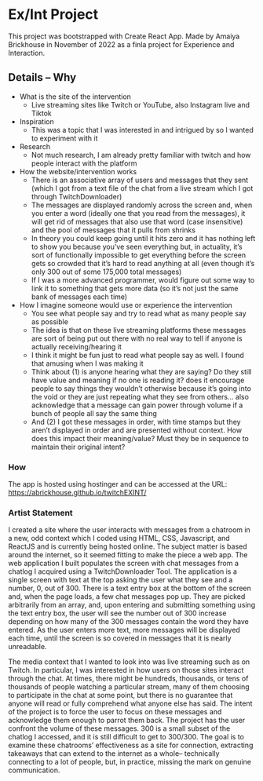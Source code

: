 # Ex/Int Project

This project was bootstrapped with Create React App. Made by Amaiya Brickhouse in November of 2022 as a finla project for Experience and Interaction.

## Details – Why

- What is the site of the intervention
  - Live streaming sites like Twitch or YouTube, also Instagram live and Tiktok
- Inspiration
  - This was a topic that I was interested in and intrigued by so I wanted to experiment with it
- Research
  - Not much research, I am already pretty familiar with twitch and how people interact with the platform
- How the website/intervention works
  - There is an associative array of users and messages that they sent (which I got from a text file of the chat from a live stream which I got through TwitchDownloader)
  - The messages are displayed randomly across the screen and, when you enter a word (ideally one that you read from the messages), it will get rid of messages that also use that word (case insensitive) and the pool of messages that it pulls from shrinks
  - In theory you could keep going until it hits zero and it has nothing left to show you because you’ve seen everything but, in actuality, it’s sort of functionally impossible to get everything before the screen gets so crowded that it’s hard to read anything at all (even though it’s only 300 out of some 175,000 total messages)
  - If I was a more advanced programmer, would figure out some way to link it to something that gets more data (so it’s not just the same bank of messages each time)
- How I imagine someone would use or experience the intervention
  - You see what people say and try to read what as many people say as possible
  - The idea is that on these live streaming platforms these messages are sort of being put out there with no real way to tell if anyone is actually receiving/hearing it
  - I think it might be fun just to read what people say as well. I found that amusing when I was making it
  - Think about (1) is anyone hearing what they are saying? Do they still have value and meaning if no one is reading it? does it encourage people to say things they wouldn’t otherwise because it’s going into the void or they are just repeating what they see from others… also acknowledge that a message can gain power through volume if a bunch of people all say the same thing
  - And (2) I got these messages in order, with time stamps but they aren’t displayed in order and are presented without context. How does this impact their meaning/value? Must they be in sequence to maintain their original intent?

### How

The app is hosted using hostinger and can be accessed at the URL: <a href="https://abrickhouse.github.io/twitchEXINT/">https://abrickhouse.github.io/twitchEXINT/</a>

### Artist Statement

I created a site where the user interacts with messages from a chatroom in a new, odd context which I coded using HTML, CSS, Javascript, and ReactJS and is currently being hosted online. The subject matter is based around the internet, so it seemed fitting to make the piece a web app. The web application I built populates the screen with chat messages from a chatlog I acquired using a TwitchDownloader Tool. The application is a single screen with text at the top asking the user what they see and a number, 0, out of 300. There is a text entry box at the bottom of the screen and, when the page loads, a few chat messages pop up. They are picked arbitrarily from an array, and, upon entering and submitting something using the text entry box, the user will see the number out of 300 increase depending on how many of the 300 messages contain the word they have entered. As the user enters more text, more messages will be displayed each time, until the screen is so covered in messages that it is nearly unreadable.

The media context that I wanted to look into was live streaming such as on Twitch. In particular, I was interested in how users on those sites interact through the chat. At times, there might be hundreds, thousands, or tens of thousands of people watching a particular stream, many of them choosing to participate in the chat at some point, but there is no guarantee that anyone will read or fully comprehend what anyone else has said. The intent of the project is to force the user to focus on these messages and acknowledge them enough to parrot them back. The project has the user confront the volume of these messages. 300 is a small subset of the chatlog I accessed, and it is still difficult to get to 300/300. The goal is to examine these chatrooms’ effectiveness as a site for connection, extracting takeaways that can extend to the internet as a whole– technically connecting to a lot of people, but, in practice, missing the mark on genuine communication.
